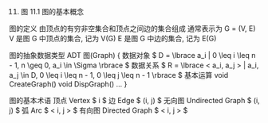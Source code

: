 11. 图
11.1 图的基本概念

图的定义
由顶点的有穷非空集合和顶点之间边的集合组成
通常表示为 G = (V, E)
V 是图 G 中顶点的集合, 记为 V(G)
E 是图 G 中边的集合, 记为 E(G)

图的抽象数据类型
ADT 图(Graph)
{
    数据对象
    $ D = \lbrace a\_i | 0 \leq i \leq n - 1, n \geq 0, a\_i \in \Sigma \rbrace $
    数据关系
    $ R = \lbrace &lt; a\_i, a\_j &gt; | a\_i, a\_j \in D, 0 \leq i \leq n - 1, 0 \leq j \leq n - 1 \rbrace $
    基本运算
    void CreateGraph()
    void DispGraph()
    ...
}

图的基本术语
顶点 Vertex $ i $
边 Edge $ (i, j) $
无向图 Undirected Graph $ (i, j) $
弧 Arc $ &lt; i, j &gt; $
有向图 Directed Graph $ &lt; i, j &gt; $

